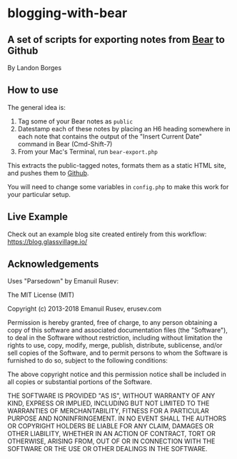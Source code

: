 # blogging-with-bear

## A set of scripts for exporting notes from [Bear](http://www.bear-writer.com) to Github

By Landon Borges

## How to use

The general idea is:

1. Tag some of your Bear notes as `public`
2. Datestamp each of these notes by placing an H6 heading somewhere in each note that contains the output of the "Insert Current Date" command in Bear (Cmd-Shift-7)
3. From your Mac's Terminal, run `bear-export.php`

This extracts the public-tagged notes, formats them as a static HTML site, and pushes them to [Github](https://github.com/).  

You will need to change some variables in `config.php` to make this work for your particular setup.

## Live Example
Check out an example blog site created entirely from this workflow: https://blog.glassvillage.io/

## Acknowledgements

Uses "Parsedown" by Emanuil Rusev:

The MIT License (MIT)

Copyright (c) 2013-2018 Emanuil Rusev, erusev.com

Permission is hereby granted, free of charge, to any person obtaining a copy of
this software and associated documentation files (the "Software"), to deal in
the Software without restriction, including without limitation the rights to
use, copy, modify, merge, publish, distribute, sublicense, and/or sell copies of
the Software, and to permit persons to whom the Software is furnished to do so,
subject to the following conditions:

The above copyright notice and this permission notice shall be included in all
copies or substantial portions of the Software.

THE SOFTWARE IS PROVIDED "AS IS", WITHOUT WARRANTY OF ANY KIND, EXPRESS OR
IMPLIED, INCLUDING BUT NOT LIMITED TO THE WARRANTIES OF MERCHANTABILITY, FITNESS
FOR A PARTICULAR PURPOSE AND NONINFRINGEMENT. IN NO EVENT SHALL THE AUTHORS OR
COPYRIGHT HOLDERS BE LIABLE FOR ANY CLAIM, DAMAGES OR OTHER LIABILITY, WHETHER
IN AN ACTION OF CONTRACT, TORT OR OTHERWISE, ARISING FROM, OUT OF OR IN
CONNECTION WITH THE SOFTWARE OR THE USE OR OTHER DEALINGS IN THE SOFTWARE.

